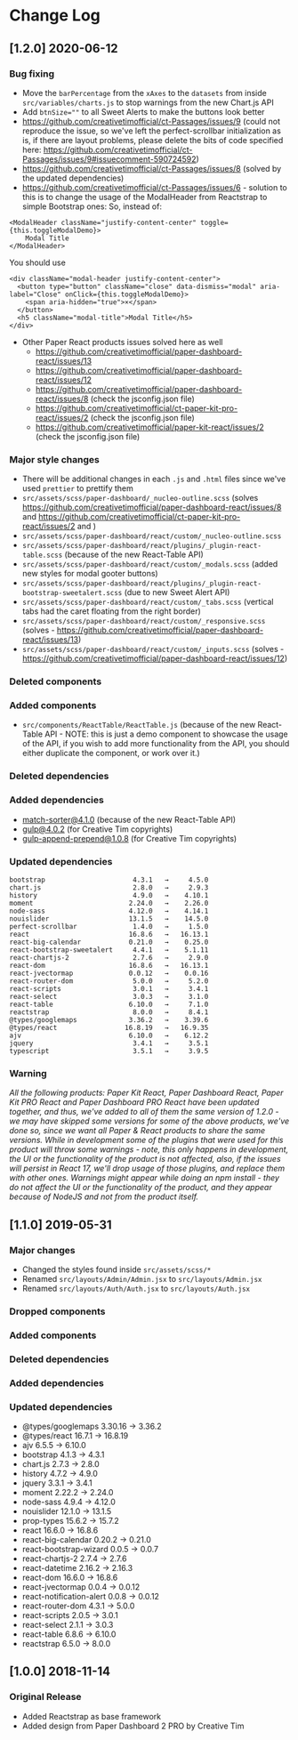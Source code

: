 # Change Log

## [1.2.0] 2020-06-12

### Bug fixing

- Move the `barPercentage` from the `xAxes` to the `datasets` from inside `src/variables/charts.js` to stop warnings from the new Chart.js API
- Add `btnSize=""` to all Sweet Alerts to make the buttons look better
- https://github.com/creativetimofficial/ct-Passages/issues/9 (could not reproduce the issue, so we've left the perfect-scrollbar initialization as is, if there are layout problems, please delete the bits of code specified here: https://github.com/creativetimofficial/ct-Passages/issues/9#issuecomment-590724592)
- https://github.com/creativetimofficial/ct-Passages/issues/8 (solved by the updated dependencies)
- https://github.com/creativetimofficial/ct-Passages/issues/6 - solution to this is to change the usage of the ModalHeader from Reactstrap to simple Bootstrap ones:
  So, instead of:

```
<ModalHeader className="justify-content-center" toggle={this.toggleModalDemo}>
    Modal Title
</ModalHeader>
```

You should use

```
<div className="modal-header justify-content-center">
  <button type="button" className="close" data-dismiss="modal" aria-label="Close" onClick={this.toggleModalDemo}>
    <span aria-hidden="true">×</span>
  </button>
  <h5 className="modal-title">Modal Title</h5>
</div>
```

- Other Paper React products issues solved here as well
  - https://github.com/creativetimofficial/paper-dashboard-react/issues/13
  - https://github.com/creativetimofficial/paper-dashboard-react/issues/12
  - https://github.com/creativetimofficial/paper-dashboard-react/issues/8 (check the jsconfig.json file)
  - https://github.com/creativetimofficial/ct-paper-kit-pro-react/issues/2 (check the jsconfig.json file)
  - https://github.com/creativetimofficial/paper-kit-react/issues/2 (check the jsconfig.json file)

### Major style changes

- There will be additional changes in each `.js` and `.html` files since we've used `prettier` to prettify them
- `src/assets/scss/paper-dashboard/_nucleo-outline.scss` (solves https://github.com/creativetimofficial/paper-dashboard-react/issues/8 and https://github.com/creativetimofficial/ct-paper-kit-pro-react/issues/2 and )
- `src/assets/scss/paper-dashboard/react/custom/_nucleo-outline.scss`
- `src/assets/scss/paper-dashboard/react/plugins/_plugin-react-table.scss` (because of the new React-Table API)
- `src/assets/scss/paper-dashboard/react/custom/_modals.scss` (added new styles for modal gooter buttons)
- `src/assets/scss/paper-dashboard/react/plugins/_plugin-react-bootstrap-sweetalert.scss` (due to new Sweet Alert API)
- `src/assets/scss/paper-dashboard/react/custom/_tabs.scss` (vertical tabs had the caret floating from the right border)
- `src/assets/scss/paper-dashboard/react/custom/_responsive.scss` (solves - https://github.com/creativetimofficial/paper-dashboard-react/issues/13)
- `src/assets/scss/paper-dashboard/react/custom/_inputs.scss` (solves - https://github.com/creativetimofficial/paper-dashboard-react/issues/12)

### Deleted components

### Added components

- `src/components/ReactTable/ReactTable.js` (because of the new React-Table API - NOTE: this is just a demo component to showcase the usage of the API, if you wish to add more functionality from the API, you should either duplicate the component, or work over it.)

### Deleted dependencies

### Added dependencies

- match-sorter@4.1.0 (because of the new React-Table API)
- gulp@4.0.2 (for Creative Tim copyrights)
- gulp-append-prepend@1.0.8 (for Creative Tim copyrights)

### Updated dependencies

```
bootstrap                      4.3.1   →     4.5.0
chart.js                       2.8.0   →     2.9.3
history                        4.9.0   →    4.10.1
moment                        2.24.0   →    2.26.0
node-sass                     4.12.0   →    4.14.1
nouislider                    13.1.5   →    14.5.0
perfect-scrollbar              1.4.0   →     1.5.0
react                         16.8.6   →   16.13.1
react-big-calendar            0.21.0   →    0.25.0
react-bootstrap-sweetalert     4.4.1   →    5.1.11
react-chartjs-2                2.7.6   →     2.9.0
react-dom                     16.8.6   →   16.13.1
react-jvectormap              0.0.12   →    0.0.16
react-router-dom               5.0.0   →     5.2.0
react-scripts                  3.0.1   →     3.4.1
react-select                   3.0.3   →     3.1.0
react-table                   6.10.0   →     7.1.0
reactstrap                     8.0.0   →     8.4.1
@types/googlemaps             3.36.2   →    3.39.6
@types/react                 16.8.19   →   16.9.35
ajv                           6.10.0   →    6.12.2
jquery                         3.4.1   →     3.5.1
typescript                     3.5.1   →     3.9.5
```

### Warning

_All the following products: Paper Kit React, Paper Dashboard React, Paper Kit PRO React and Paper Dashboard PRO React have been updated together, and thus, we've added to all of them the same version of 1.2.0 - we may have skipped some versions for some of the above products, we've done so, since we want all Paper & React products to share the same versions._
_While in development some of the plugins that were used for this product will throw some warnings - note, this only happens in development, the UI or the functionality of the product is not affected, also, if the issues will persist in React 17, we'll drop usage of those plugins, and replace them with other ones._
_Warnings might appear while doing an npm install - they do not affect the UI or the functionality of the product, and they appear because of NodeJS and not from the product itself._

## [1.1.0] 2019-05-31

### Major changes

- Changed the styles found inside `src/assets/scss/*`
- Renamed `src/layouts/Admin/Admin.jsx` to `src/layouts/Admin.jsx`
- Renamed `src/layouts/Auth/Auth.jsx` to `src/layouts/Auth.jsx`

### Dropped components

### Added components

### Deleted dependencies

### Added dependencies

### Updated dependencies

- @types/googlemaps 3.30.16 → 3.36.2
- @types/react 16.7.1 → 16.8.19
- ajv 6.5.5 → 6.10.0
- bootstrap 4.1.3 → 4.3.1
- chart.js 2.7.3 → 2.8.0
- history 4.7.2 → 4.9.0
- jquery 3.3.1 → 3.4.1
- moment 2.22.2 → 2.24.0
- node-sass 4.9.4 → 4.12.0
- nouislider 12.1.0 → 13.1.5
- prop-types 15.6.2 → 15.7.2
- react 16.6.0 → 16.8.6
- react-big-calendar 0.20.2 → 0.21.0
- react-bootstrap-wizard 0.0.5 → 0.0.7
- react-chartjs-2 2.7.4 → 2.7.6
- react-datetime 2.16.2 → 2.16.3
- react-dom 16.6.0 → 16.8.6
- react-jvectormap 0.0.4 → 0.0.12
- react-notification-alert 0.0.8 → 0.0.12
- react-router-dom 4.3.1 → 5.0.0
- react-scripts 2.0.5 → 3.0.1
- react-select 2.1.1 → 3.0.3
- react-table 6.8.6 → 6.10.0
- reactstrap 6.5.0 → 8.0.0

## [1.0.0] 2018-11-14

### Original Release

- Added Reactstrap as base framework
- Added design from Paper Dashboard 2 PRO by Creative Tim
